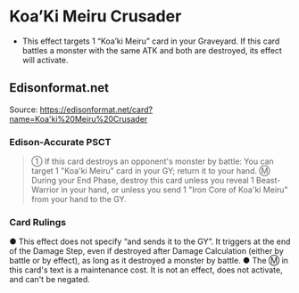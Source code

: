 # Koa’Ki Meiru Crusader

*   This effect targets 1 “Koa’ki Meiru” card in your Graveyard. If this card battles a monster with the same ATK and both are destroyed, its effect will activate.

## Edisonformat.net

Source: https://edisonformat.net/card?name=Koa'ki%20Meiru%20Crusader

### Edison-Accurate PSCT

> ① If this card destroys an opponent's monster by battle: You can target 1 "Koa'ki Meiru" card in your GY; return it to your hand.
> Ⓜ During your End Phase, destroy this card unless you reveal 1 Beast-Warrior in your hand,
> or unless you send 1 "Iron Core of Koa'ki Meiru" from your hand to the GY.

### Card Rulings

● This effect does not specify “and sends it to the GY”. It triggers at the end of the Damage Step, even if destroyed after Damage Calculation (either by battle or by effect), as long as it destroyed a monster by battle.
● The Ⓜ in this card's text is a maintenance cost. It is not an effect, does not activate, and can't be negated.
            
